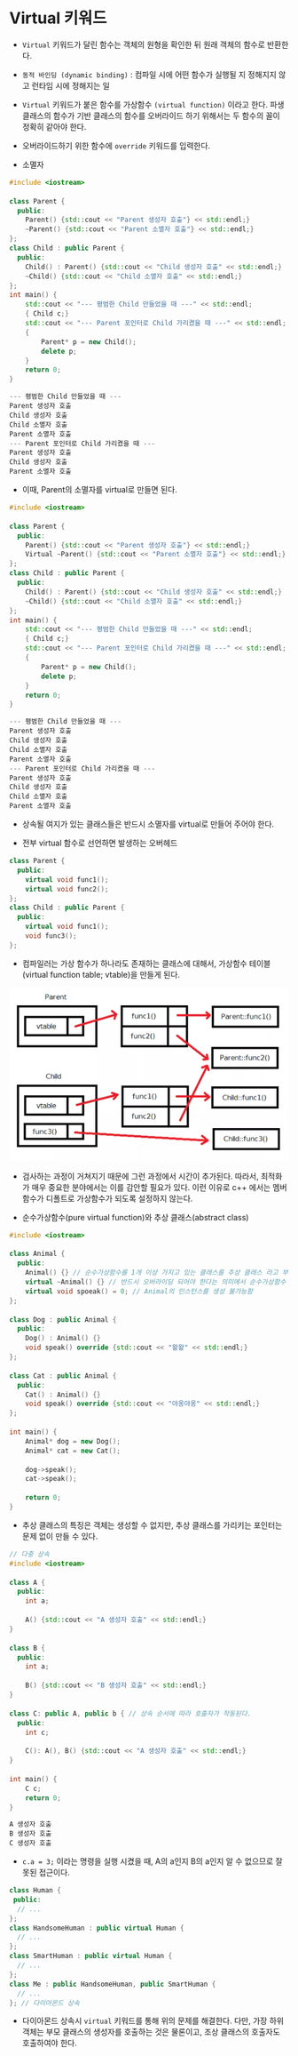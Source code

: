 # Virtual 키워드

* `Virtual` 키워드가 달린 함수는 객체의 원형을 확인한 뒤 원래 객체의 함수로 반환한다.
* `동적 바인딩 (dynamic binding)` : 컴파일 시에 어떤 함수가 실행될 지 정해지지 않고 런타임 시에 정해지는 일
* `Virtual` 키워드가 붙은 함수를 가상함수 `(virtual function)` 이라고 한다. 파생 클래스의 함수가 기반 클래스의 함수를 오버라이드 하기 위해서는 두 함수의 꼴이 정확히 같아야 한다.
* 오버라이드하기 위한 함수에 `override` 키워드를 입력한다.



* 소멸자

```c++
#include <iostream>

class Parent {
  public:
    Parent() {std::cout << "Parent 생성자 호출"} << std::endl;}
    ~Parent() {std::cout << "Parent 소멸자 호출"} << std::endl;}
};
class Child : public Parent {
  public:
    Child() : Parent() {std::cout << "Child 생성자 호출" << std::endl;}
    ~Child() {std::cout << "Child 소멸자 호출" << std::endl;}
};
int main() {
    std::cout << "--- 평범한 Child 만들었을 때 ---" << std::endl;
    { Child c;}
    std::cout << "--- Parent 포인터로 Child 가리켰을 때 ---" << std::endl;
    {
        Parent* p = new Child();
        delete p;
    }
    return 0;
}
```

```powershell
--- 평범한 Child 만들었을 때 ---
Parent 생성자 호출
Child 생성자 호출
Child 소멸자 호출
Parent 소멸자 호출
--- Parent 포인터로 Child 가리켰을 때 ---
Parent 생성자 호출
Child 생성자 호출
Parent 소멸자 호출
```

* 이때, Parent의 소멸자를 virtual로 만들면 된다.

```c++
#include <iostream>

class Parent {
  public:
    Parent() {std::cout << "Parent 생성자 호출"} << std::endl;}
    Virtual ~Parent() {std::cout << "Parent 소멸자 호출"} << std::endl;}
};
class Child : public Parent {
  public:
    Child() : Parent() {std::cout << "Child 생성자 호출" << std::endl;}
    ~Child() {std::cout << "Child 소멸자 호출" << std::endl;}
};
int main() {
    std::cout << "--- 평범한 Child 만들었을 때 ---" << std::endl;
    { Child c;}
    std::cout << "--- Parent 포인터로 Child 가리켰을 때 ---" << std::endl;
    {
        Parent* p = new Child();
        delete p;
    }
    return 0;
}
```

```powershell
--- 평범한 Child 만들었을 때 ---
Parent 생성자 호출
Child 생성자 호출
Child 소멸자 호출
Parent 소멸자 호출
--- Parent 포인터로 Child 가리켰을 때 ---
Parent 생성자 호출
Child 생성자 호출
Child 소멸자 호출
Parent 소멸자 호출
```

* 상속될 여지가 있는 클래스들은 반드시 소멸자를 virtual로 만들어 주어야 한다.

* 전부 virtual 함수로 선언하면 발생하는 오버헤드

```c++
class Parent {
  public:
    virtual void func1();
    virtual void func2();
};
class Child : public Parent {
  public:
    virtual void func1();
    void func3();
};
```

* 컴파일러는 가상 함수가 하나라도 존재하는 클래스에 대해서, 가상함수 테이블(virtual function table; vtable)을 만들게 된다.

![image-20200521000326491](images/image-20200521000326491.png)

* 검사하는 과정이 거쳐지기 때문에 그런 과정에서 시간이 추가된다. 따라서, 최적화가 매우 중요한 분야에서는 이를 감안할 필요가 있다. 이런 이유로 c++ 에서는 멤버 함수가 디폴트로 가상함수가 되도록 설정하지 않는다.

* 순수가상함수(pure virtual function)와 추상 클래스(abstract class)

```c++
#include <iostream>

class Animal {
  public:
    Animal() {} // 순수가상함수를 1개 이상 가지고 있는 클래스를 추상 클래스 라고 부른다
    virtual ~Animal() {} // 반드시 오버라이딩 되어야 한다는 의미에서 순수가상함수
    virtual void spoeak() = 0; // Animal의 인스턴스를 생성 불가능함
};

class Dog : public Animal {
  public:
    Dog() : Animal() {}
    void speak() override {std::cout << "왈왈" << std::endl;}
};

class Cat : public Animal {
  public:
    Cat() : Animal() {}
    void speak() override {std::cout << "야옹야옹" << std::endl;}
};

int main() {
    Animal* dog = new Dog();
    Animal* cat = new Cat();
    
    dog->speak();
    cat->speak();
    
    return 0;
}
```

* 추상 클래스의 특징은 객체는 생성할 수 없지만, 추상 클래스를 가리키는 포인터는 문제 없이 만들 수 있다.



```c++
// 다중 상속
#include <iostream>

class A {
  public:
    int a;
    
    A() {std::cout << "A 생성자 호출" << std::endl;}
}

class B {
  public:
    int a;
    
    B() {std::cout << "B 생성자 호출" << std::endl;}
}

class C: public A, public b { // 상속 순서에 따라 호출자가 작동된다.
  public:
    int c;
    
    C(): A(), B() {std::cout << "A 생성자 호출" << std::endl;}
}

int main() {
    C c;
    return 0;
}
```

```powershell
A 생성자 호출
B 생성자 호출
C 생성자 호출
```

* `c.a = 3;` 이라는 명령을 실행 시켰을 때, A의 a인지 B의 a인지 알 수 없으므로 잘못된 접근이다.

```c++
class Human {
 public:
  // ...
};
class HandsomeHuman : public virtual Human {
  // ...
};
class SmartHuman : public virtual Human {
  // ...
};
class Me : public HandsomeHuman, public SmartHuman {
  // ...
}; // 다이아몬드 상속
```

* 다이아몬드 상속시  `virtual` 키워드를 통해 위의 문제를 해결한다. 다만, 가장 하위 객체는 부모 클래스의 생성자를 호출하는 것은 물론이고, 조상 클래스의 호출자도 호출하여야 한다.
